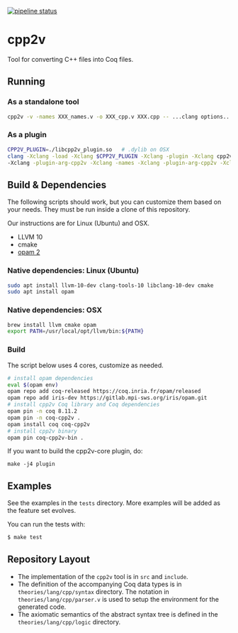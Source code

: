 [![pipeline status](https://gitlab.com/bedrocksystems/cpp2v/badges/master/pipeline.svg)](https://gitlab.com/bedrocksystems/cpp2v/commits/master)


# cpp2v

Tool for converting C++ files into Coq files.

## Running

### As a standalone tool

```sh
cpp2v -v -names XXX_names.v -o XXX_cpp.v XXX.cpp -- ...clang options...
```

### As a plugin

```sh
CPP2V_PLUGIN=./libcpp2v_plugin.so	# .dylib on OSX
clang -Xclang -load -Xclang $CPP2V_PLUGIN -Xclang -plugin -Xclang cpp2v -Xclang -plugin-arg-cpp2v -Xclang -o -Xclang -plugin-arg-cpp2v -Xclang foo_cpp.v
-Xclang -plugin-arg-cpp2v -Xclang -names -Xclang -plugin-arg-cpp2v -Xclang foo_names_cpp.v ...standard clang options...
```

## Build & Dependencies

The following scripts should work, but you can customize them based on your
needs.
They must be run inside a clone of this repository.

Our instructions are for Linux (Ubuntu) and OSX.

- LLVM 10
- cmake
- [opam 2](https://opam.ocaml.org/)

### Native dependencies: Linux (Ubuntu)

```sh
sudo apt install llvm-10-dev clang-tools-10 libclang-10-dev cmake
sudo apt install opam
```

### Native dependencies: OSX


```sh
brew install llvm cmake opam
export PATH=/usr/local/opt/llvm/bin:${PATH}
```

### Build

The script below uses 4 cores, customize as needed.
```sh
# install opam dependencies
eval $(opam env)
opam repo add coq-released https://coq.inria.fr/opam/released
opam repo add iris-dev https://gitlab.mpi-sws.org/iris/opam.git
# install cpp2v Coq library and Coq dependencies
opam pin -n coq 8.11.2
opam pin -n coq-cpp2v .
opam install coq coq-cpp2v
# install cpp2v binary
opam pin coq-cpp2v-bin .
```

If you want to build the cpp2v-core plugin, do:
```
make -j4 plugin
```

## Examples
See the examples in the `tests` directory.
More examples will be added as the feature set evolves.

You can run the tests with:

```sh
$ make test
```

## Repository Layout

- The implementation of the `cpp2v` tool is in `src` and `include`.
- The definition of the accompanying Coq data types is in `theories/lang/cpp/syntax` directory. The notation in `theories/lang/cpp/parser.v` is used to setup the environment for the generated code.
- The axiomatic semantics of the abstract syntax tree is defined in the `theories/lang/cpp/logic` directory.
